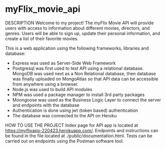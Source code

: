 # myFlix_movie_api

DESCRIPTION
Welcome to my project! The myFlix Movie API will provide users with access to information about different movies, directors, and genres. Users will be able to sign up, update their personal information, and create a list of their favorite movies. 

This is a  web application using the following frameworks, libraries and database:
- Express was used as Server-Side Web Framework
- Postgresql was first used to test API using a relational database. MongoDB was used next as a Non Relational database, then database was finally uploaded on MongoAtlas so that API data can be accessible  from anywhere using a browser.
- Node.js was used to build API modules
- NPM was used a package manager to install 3rd party packages
- Moongoose was used as the Business Logic Layer to connect the server and endpoints with the database
- Authentication is done using jwt (token based) authentication
- The database was connected to the API on Heroku


 HOW TO USE THE PROJECT
  Index page for API app is located at https://myflixapp-220423.herokuapp.com/. Endpoints and instructions can be found in the file located at ./public/documentation.html. Tests can be carried out on endpoints using the Postman software tool.
